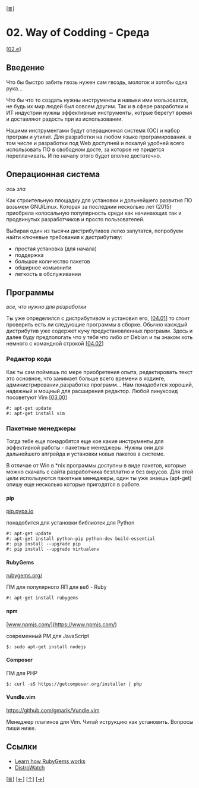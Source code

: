 <!--
File          : 02.md

Created       : Sun 05 Jul 2015 23:15:17
Last Modified : Mon 10 Aug 2015 00:26:59
Maintainer    : sharlaran
-->


\[[≣](../../README_ru.md#Содержание "Содержание")\]
# 02. Way of Codding - Среда #
\[[02.e](./02.e.md "02.e Задания")\]

## Введение ##
Что бы быстро забить гвозь нужен сам гвоздь, молоток и хотябы одна рука...

Что бы что то создать нужны инструменты и навыки ими мользоватся, не будь их мир
людей был совсем другим. Так и в сфере разработки и ИТ индустрии нужны
эффективные инструменты, котрые берегут время и доставляют радость при из
использовании.

Нашими инструментами будут операционная системя (ОС) и набор програм и утилит.
Для разработки на любом языке програмирования. в том числе и разработки под  Web
доступней и похалуй удобней всего использовать ПО в свободном досте, за которое
не придется переплачивать. И по началу этого будет вполне достаточно. 

## Операционная система ##
_ось зла_

Как строительную площадку для установки и дольнейшего развития ПО возьмем
GNU/Linux. Которая за последнии несколько лет (2015) приобрела колосальную
популярность среди как начинающих так и продвинутых разработчиков и просто
пользователей.

Выбирая один из тысячи дистрибутивов легко запутатся, попробуем найти ключевые
требования к дистрибутиву:

- простая установка (для начала)
- поддержка
- большое количество пакетов
- обширное комьюнити
- легкость в обслуживании


## Программы ##
_все, что нужно для разработки_

Ты уже определился с дистрибутивом и установил его, 
\[[04.01](./04.01.md "04.01 Linux: Установка")\]
то стоит проверить есть ли следующие программы в сборке. Обычно какждый
дистрибутив уже содержет кучу предустановленных программ. Здесь и далее буду
предпологать что у тебя что либо от Debian и ты знаком хоть немного с командной
строкой 
\[[04.02](./04.02.md "04.02 Linux: Консоль")\]

### Редактор кода ###
Как ты сам поймешь по мере приобретения опыта, редактировать текст это основное,
что занимает больше всего времени в кодинге, администрировании,разработке
программ...   Нам понадобится хороший, надежный и мощный для расширения
редактор. Любой линуксоид посоветуют Vim \[[03.00](./03.00.md "Редактор Vim")\]

    #: apt-get update
    #: apt-get install vim


### Пакетные менеджеры ###
Тогда тебе еще понадобятся еще кое какие инструменты для
эффективной работы - пакетные менеджеры. Нужны они для дальнейшего апгрейда и
установки новых пакетов в системе.

В отличае от Win в *nix программы доступны в виде пакетов, которые можно скачать
с сайта разработчика безплатно и без вирусов. Для этой цели используются
пакетные менеджеры, один ты уже знаешь (apt-get) опишу еще несколько которые
пригодятся в работе.


#### pip ####
[pip.pypa.io](https://pip.pypa.io/en/stable/)

понадобится для установки библиотек  для Python

    #: apt-get update
    #: apt-get install python-pip python-dev build-essential
    #: pip install --upgrade pip
    #: pip install --upgrade virtualenv

#### RubyGems ####
[rubygems.org/](https://rubygems.org/)

ПМ для популярного ЯП для веб - Ruby

    #: apt-get install rubygems

#### npm ####
[www.npmjs.com/](https://www.npmjs.com/)

современный PM для JavaScript

    $: sudo apt-get install nodejs

#### Composer ####
ПМ для PHP

    $: curl -sS https://getcomposer.org/installer | php

#### Vundle.vim #### 
https://github.com/gmarik/Vundle.vim

Менеджер плагинов для Vim. Читай иструкцию как установить. Вопросы пиши ниже.  

## Ссылки ##
*   [Learn how RubyGems works](http://guides.rubygems.org/)
*   [DistroWatch](http://distrowatch.com/)

\[[≣](../../README_ru.md#Содержание "Оглавление")\]
\[[←](./01.00.md "01.00 Основы")\]
\[[↑](./02.00.md#0200-way-of-codding---Среда "Вверх")\]
\[[→](./02.e.md "02.e Задания")\]
